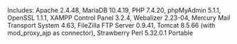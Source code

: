Includes: Apache 2.4.48, MariaDB 10.4.19, PHP 7.4.20, phpMyAdmin 5.1.1, OpenSSL 1.1.1, XAMPP Control Panel 3.2.4, Webalizer 2.23-04, Mercury Mail Transport System 4.63, FileZilla FTP Server 0.9.41, Tomcat 8.5.66 (with mod_proxy_ajp as connector), Strawberry Perl 5.32.0.1 Portable